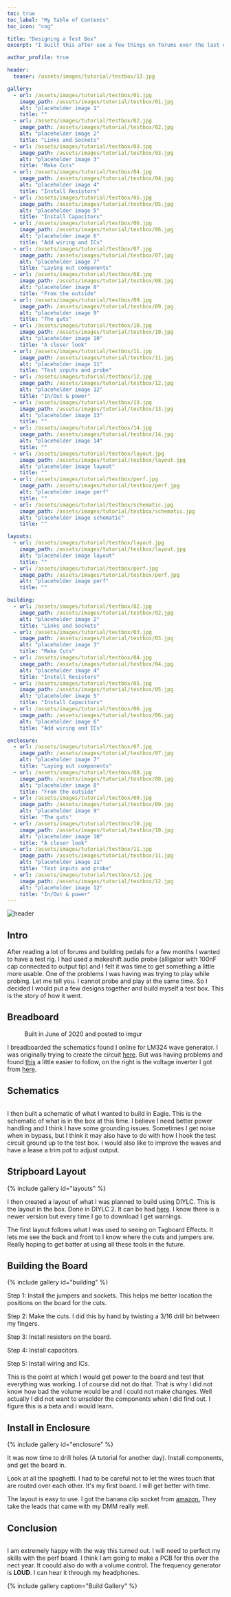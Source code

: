 ```yaml
---
toc: true
toc_label: "My Table of Contents"
toc_icon: "cog"

title: "Designing a Test Box"
excerpt: "I built this after see a few things on forums over the last couple of months."

author_profile: true

header:
  teaser: /assets/images/tutorial/testbox/13.jpg

gallery:
  - url: /assets/images/tutorial/testbox/01.jpg
    image_path: /assets/images/tutorial/testbox/01.jpg
    alt: "placeholder image 1"
    title: ""
  - url: /assets/images/tutorial/testbox/02.jpg
    image_path: /assets/images/tutorial/testbox/02.jpg
    alt: "placeholder image 2"
    title: "Links and Sockets"
  - url: /assets/images/tutorial/testbox/03.jpg
    image_path: /assets/images/tutorial/testbox/03.jpg
    alt: "placeholder image 3"
    title: "Make Cuts"
  - url: /assets/images/tutorial/testbox/04.jpg
    image_path: /assets/images/tutorial/testbox/04.jpg
    alt: "placeholder image 4"
    title: "Install Resistors"
  - url: /assets/images/tutorial/testbox/05.jpg
    image_path: /assets/images/tutorial/testbox/05.jpg
    alt: "placeholder image 5"
    title: "Install Capacitors"
  - url: /assets/images/tutorial/testbox/06.jpg
    image_path: /assets/images/tutorial/testbox/06.jpg
    alt: "placeholder image 6"
    title: "Add wiring and ICs"
  - url: /assets/images/tutorial/testbox/07.jpg
    image_path: /assets/images/tutorial/testbox/07.jpg
    alt: "placeholder image 7"
    title: "Laying out components"
  - url: /assets/images/tutorial/testbox/08.jpg
    image_path: /assets/images/tutorial/testbox/08.jpg
    alt: "placeholder image 8"
    title: "From the outside"
  - url: /assets/images/tutorial/testbox/09.jpg
    image_path: /assets/images/tutorial/testbox/09.jpg
    alt: "placeholder image 9"
    title: "The guts"
  - url: /assets/images/tutorial/testbox/10.jpg
    image_path: /assets/images/tutorial/testbox/10.jpg
    alt: "placeholder image 10"
    title: "A closer look"
  - url: /assets/images/tutorial/testbox/11.jpg
    image_path: /assets/images/tutorial/testbox/11.jpg
    alt: "placeholder image 11"
    title: "Test inputs and probe"
  - url: /assets/images/tutorial/testbox/12.jpg
    image_path: /assets/images/tutorial/testbox/12.jpg
    alt: "placeholder image 12"
    title: "In/Out & power"
  - url: /assets/images/tutorial/testbox/13.jpg
    image_path: /assets/images/tutorial/testbox/13.jpg
    alt: "placeholder image 13"
    title: ""
  - url: /assets/images/tutorial/testbox/14.jpg
    image_path: /assets/images/tutorial/testbox/14.jpg
    alt: "placeholder image 14"
    title: ""
  - url: /assets/images/tutorial/testbox/layout.jpg
    image_path: /assets/images/tutorial/testbox/layout.jpg
    alt: "placeholder image layout"
    title: ""
  - url: /assets/images/tutorial/testbox/perf.jpg
    image_path: /assets/images/tutorial/testbox/perf.jpg
    alt: "placeholder image perf"
    title: ""
  - url: /assets/images/tutorial/testbox/schematic.jpg
    image_path: /assets/images/tutorial/testbox/schematic.jpg
    alt: "placeholder image schematic"
    title: ""

layouts:
  - url: /assets/images/tutorial/testbox/layout.jpg
    image_path: /assets/images/tutorial/testbox/layout.jpg
    alt: "placeholder image layout"
    title: ""
  - url: /assets/images/tutorial/testbox/perf.jpg
    image_path: /assets/images/tutorial/testbox/perf.jpg
    alt: "placeholder image perf"
    title: ""

building:
  - url: /assets/images/tutorial/testbox/02.jpg
    image_path: /assets/images/tutorial/testbox/02.jpg
    alt: "placeholder image 2"
    title: "Links and Sockets"
  - url: /assets/images/tutorial/testbox/03.jpg
    image_path: /assets/images/tutorial/testbox/03.jpg
    alt: "placeholder image 3"
    title: "Make Cuts"
  - url: /assets/images/tutorial/testbox/04.jpg
    image_path: /assets/images/tutorial/testbox/04.jpg
    alt: "placeholder image 4"
    title: "Install Resistors"
  - url: /assets/images/tutorial/testbox/05.jpg
    image_path: /assets/images/tutorial/testbox/05.jpg
    alt: "placeholder image 5"
    title: "Install Capacitors"
  - url: /assets/images/tutorial/testbox/06.jpg
    image_path: /assets/images/tutorial/testbox/06.jpg
    alt: "placeholder image 6"
    title: "Add wiring and ICs"

enclosure:
  - url: /assets/images/tutorial/testbox/07.jpg
    image_path: /assets/images/tutorial/testbox/07.jpg
    alt: "placeholder image 7"
    title: "Laying out components"
  - url: /assets/images/tutorial/testbox/08.jpg
    image_path: /assets/images/tutorial/testbox/08.jpg
    alt: "placeholder image 8"
    title: "From the outside"
  - url: /assets/images/tutorial/testbox/09.jpg
    image_path: /assets/images/tutorial/testbox/09.jpg
    alt: "placeholder image 9"
    title: "The guts"
  - url: /assets/images/tutorial/testbox/10.jpg
    image_path: /assets/images/tutorial/testbox/10.jpg
    alt: "placeholder image 10"
    title: "A closer look"
  - url: /assets/images/tutorial/testbox/11.jpg
    image_path: /assets/images/tutorial/testbox/11.jpg
    alt: "placeholder image 11"
    title: "Test inputs and probe"
  - url: /assets/images/tutorial/testbox/12.jpg
    image_path: /assets/images/tutorial/testbox/12.jpg
    alt: "placeholder image 12"
    title: "In/Out & power"
---
```


![header](/assets/images/tutorial/testbox/13.jpg)

## Intro ##

After reading a lot of forums and building pedals for a few months I wanted to have a test rig. I had used a makeshift audio probe (alligator with 100nF cap connected to output tip) and I felt it was time to get something a little more usable. One of the problems I was having was trying to play while probing. Let me tell you. I cannot probe and play at the same time. So I decided I would put a few designs together and build myself a test box. This is the story of how it went.   

## Breadboard ##

<figure style="width: 480px" class="align-center">
  <a href="{{ site.url }}{{ site.baseurl }}/assets/images/tutorial/testbox/01.jpg"><img src="{{ site.url }}{{ site.baseurl }}/assets/images/tutorial/testbox/01.jpg" alt=""></a>
  <figcaption>Built in June of 2020 and posted to imgur</figcaption>
</figure>

I breadboarded the schematics found I online for LM324 wave generator. I was originally trying to create the circuit [here](http://www.learningaboutelectronics.com/Articles/unction-generator-circuit.php). But was having problems and found [this](https://www.instructables.com/id/THE-SIMPLEST-FUNCTION-GENERATOR-BUILT-ON-A-BREADBO/) a little easier to follow, on the right is the voltage inverter I got from [here](http://tagboardeffects.blogspot.com/2012/05/negative-voltage-inverter.html).

## Schematics ##

<figure style="width: 480px" class="align-center">
  <a href="{{ site.url }}{{ site.baseurl }}/assets/images/tutorial/testbox/schematic.jpg"><img src="{{ site.url }}{{ site.baseurl }}/assets/images/tutorial/testbox/schematic.jpg" alt=""></a>
</figure>

I then built a schematic of what I wanted to build in Eagle. This is the schematic of what is in the box at this time. I believe I need better power handling and I think I have some grounding issues. Sometimes I get noise when in bypass, but I think it may also have to do with how I hook the test circuit ground up to the test box. I would also like to improve the waves and have a lease a trim pot to adjust output.

## Stripboard Layout ##

{% include gallery id="layouts" %}

I then created a layout of what I was planned to build using DIYLC. This is the layout in the box. Done in DIYLC 2. It can be had [here](https://storage.googleapis.com/google-code-archive-downloads/v2/code.google.com/diy-layout-creator/diylc2_beta.zip). I know there is a newer version but every time I go to download I get warnings.

The first layout follows what I was used to seeing on Tagboard Effects. It lets me see the back and front to I know where the cuts and jumpers are. Really hoping to get batter at using all these tools in the future.

## Building the Board ##

{% include gallery id="building" %}

Step 1: Install the jumpers and sockets. This helps me better location the positions on the board for the cuts.

Step 2: Make the cuts. I did this by hand by twisting a 3/16 drill bit between my fingers.

Step 3: Install resistors on the board.

Step 4: Install capacitors.

Step 5: Install wiring and ICs.

This is the point at which I would get power to the board and test that everything was working. I of course did not do that. That is why I did not know how bad the volume would be and I could not make changes. Well actually I did not want to unsolder the components when I did find out. I figure this is a beta and i would learn.

## Install in Enclosure ##

{% include gallery id="enclosure" %}

It was now time to drill holes (A tutorial for another day). Install components, and get the board in. 

Look at all the spaghetti. I had to be careful not to let the wires touch that are routed over each other. It's my first board. I will get better with time.

The layout is easy to use. I got the banana clip socket from [amazon.](https://www.amazon.com/gp/product/B07C7WG23G/) They take the leads that came with my DMM really well.

## Conclusion ##

<figure class="align-center">
  <a href="{{ site.url }}{{ site.baseurl }}/assets/images/tutorial/testbox/14.jpg"><img src="{{ site.url }}{{ site.baseurl }}/assets/images/tutorial/testbox/14.jpg" alt=""></a>
</figure>

I am extremely happy with the way this turned out. I will need to perfect my skills with the perf board. I think I am going to make a PCB for this over the nect year. It coould also do with a volume control. The frequency generator is **LOUD**. I can hear it through my headphones. 

{% include gallery caption="Build Gallery" %}
